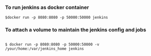 ### To run jenkins as docker container


```
$docker run -p 8080:8080 -p 50000:50000 jenkins
```

### To attach a volume to maintain the jenkins config and jobs

```

$ docker run -p 8080:8080 -p 50000:50000 -v /your/home:/var/jenkins_home jenkins
```
